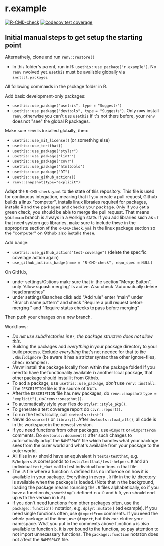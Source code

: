 # r.example

<!-- badges: start -->
[![R-CMD-check](https://github.com/telegott/r.example/workflows/R-CMD-check/badge.svg)](https://github.com/telegott/r.example/actions)
[![Codecov test coverage](https://codecov.io/gh/telegott/r.example/branch/main/graph/badge.svg)](https://app.codecov.io/gh/telegott/r.example?branch=main)
<!-- badges: end -->

## Initial manual steps to get setup the starting point

Alternatively, clone and run `renv::restore()`

- In this folder's parent, run in R: `usethis::use_package("r.example")`. No `renv` involved yet, `usethis` must be
  available globally via `install.packages`.

All following commands in the package folder in R.

Add basic development-only packages:

- `usethis::use_package("usethis", type = "Suggests")`
- `usethis::use_package("devtools", type = "Suggests")`. Only now install `renv`, otherwise you can't use `usethis` if
  it's not there before, your `renv` does not "see" the global R packages.

Make sure `renv` is installed globally, then:

- `usethis::use_mit_license()` (or something else)
- `usethis::use_testthat()`
- `usethis::use_package("styler")`
- `usethis::use_package("lintr")`
- `usethis::use_package("covr")`
- `usethis::use_package("htmltools")`
- `usethis::use_package("DT")`
- `usethis::use_github_actions()`
- `renv::snapshot(type="explicit")`

Adapt the `R-CMD-check.yaml` to the state of this repository. This file is used for continuous integration, meaning that
if you create a pull request, Github builds a linux "computer", installs linux libraries required for packages, installs
R and the packages and checks your package. Only if you get a green check, you should be able to merge the pull request.
That means your `main` branch is always in a workign state. If you add libraries such as `sf` that need system geo
libraries, make sure to include these in the appropriate section of the `R-CMD-check.yml` in the linux package section
so the "computer" on Github also installs these.

Add badge:
- `usethis::use_github_action("test-coverage")` (delete the specific coverage action again)
- `use_github_actions_badge(name = "R-CMD-check", repo_spec = NULL)`

On GitHub,

- under settings/Options make sure that in the section "Merge Button", only "Allow squash merging" is active. Also
  check "Automatically delete head branches"
- under settings/Branches click add "Add rule" enter "main" under "Branch name pattern" and check "Require a pull
  request before merging " and "Require status checks to pass before merging"

Then push your changes on a new branch.

Workflows:

- _Do not use subdirectories in `R/`, the package structure does not allow this._
- Building the packages add _everything_ in your package directory to your build process. Exclude _everything_ that's
  not needed for that to the `.Rbuildignore` (be aware it has a stricter syntax than other ignore-files, check examples)
  .
- _Never_ install the package locally from within the package folder! If you need to have the functionality available in
  another local package, that other package should install it from Github.
- To add a package, use `usethis::use_package`, _don't_ use `renv::install`. The `DESCRIPTION` file is the source of
  truth.
- After the `DESCRIPTION` file has new packages, do `renv::snapshot(type = "explicit")`, _not_ `renv::snapshot()`.
- To automatically style your files do `styler::style_pkg()`.
- To generate a test coverage report do `covr::report()`.
- To run the tests locally, call `devtools::test()`
- Never do `source()` or `library()`. After `devtools::load_all()`, all code is in the workspace in the newest version.
- If you need functions from other packages, use `@import` or `@importFrom` comments. Do `devtools::document()` after
  such changes to automatically adapt the `NAMESPACE` file which handles what your package sees from the outer world and
  what's available from your package to the outer world.
- All files in `R/` should have an equivalent in `tests/testthat`, e.g. `R/helpers.R` corresponds
  to `tests/testthat/test-helpers.R` and an individual `test_that` call to test individual functions in that file.
- The `.R` file where a function is defined has no influence on how it is available in your package. Everything in
  every `.R` file in the `R/` directory is available when the package is loaded. (Note that in the background, loading
  the package means sourcing the `.R` files alphabetically, so if you have a function `do_something()` defined in `a.R`
  and `b.R`, you should end up with the version in `b.R`).
- If you don't need functions from other packages often, use the `package::function()` notation, e.g. `dplyr::mutate` (
  bad example). If you need single functions often, use `@importFrom` comments. If you need the whole package all the
  time, use `@import`, but this can clutter your namespace. What you put in the comments above function `a` is _also_
  available to function `b`, it is _not_ bound to the function, so pay attention to not import unnecessary functions.
  The `package::function` notation does not affect the `NAMESPACE` file.
